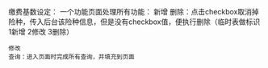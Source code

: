 缴费基数设定：
    一个功能页面处理所有功能：
    新增
    删除：点击checkbox取消掉险种，传入后台该险种信息，但是没有checkbox值，便执行删除（临时表做标识 1新增  2修改 3删除）
         
    修改
    查询：进入页面时完成所有查询，并填充到页面
    